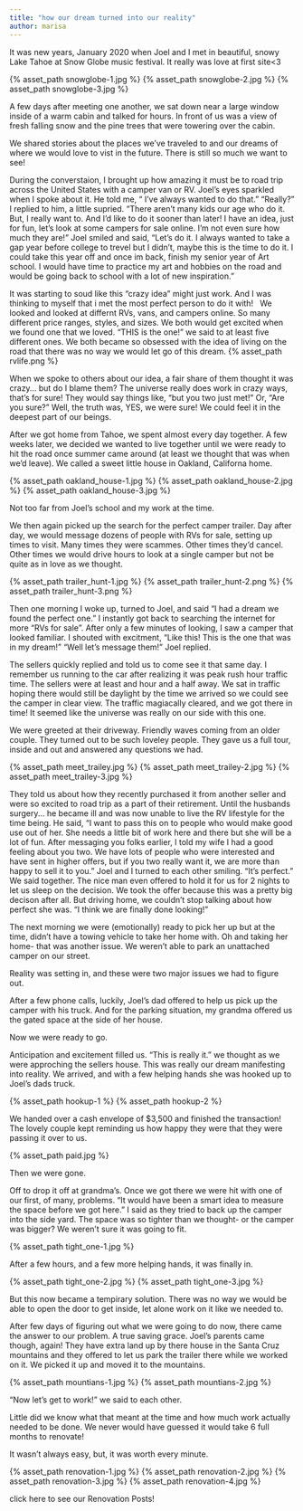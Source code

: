 ```yaml
---
title: "how our dream turned into our reality"
author: marisa
---
```

It was new years, January 2020  when Joel and I met in beautiful, snowy Lake Tahoe at Snow Globe music festival. It really was love at first site<3 

{% asset_path snowglobe-1.jpg %}
{% asset_path snowglobe-2.jpg %}
{% asset_path snowglobe-3.jpg %}

A few days after meeting one another, we sat down near a large window inside of a warm cabin and talked for hours. In front of us was a view of fresh falling snow and the pine trees that were towering over the cabin.

We shared stories about the places we’ve traveled to and our dreams of where we would love to vist in the future. There is still so much we want to see! 

During the converstaion, I brought up how amazing it must be to road trip across the United States with a camper van or RV. Joel’s eyes sparkled when I spoke about it. He told me, “ I’ve always wanted to do that.” 
“Really?” I replied to him, a little supried. “There aren’t many kids our age who do it. But, I really want to. And I’d like to do it sooner than later! I have an idea, just for fun, let’s look at some campers for sale online. I’m not even sure how much they are!” 
Joel smiled and said, “Let’s do it. I always wanted to take a gap year before college to trevel but I didn’t, maybe this is the time to do it. I could take this year off and once im back, finish my senior year of Art school. I would have time to practice my art and hobbies on the road and would be going back to school with a lot of new inspiration.”

It was starting to soud like this “crazy idea” might just work. 
And I was thinking to myself that i  met the most perfect person to do it with!  
We looked and looked at differnt  RVs, vans, and campers online.
So many different price ranges, styles, and sizes. 
We both would get excited when we found one that we loved. 
“THIS is the one!” we said to at least five different ones.
We both became so obsessed with the idea of living on the road that there was no way we would let go of this dream. 
{% asset_path rvlife.png %}

When we spoke to others about our idea, a fair share of them thought it was crazy… but do I blame them? The universe really does work in crazy ways, that’s for sure! 
They would say things like, “but you two just met!” Or, “Are you sure?” 
Well, the truth was, YES,  we were sure!  We could feel it in the deepest part of our beings. 

After we got home from Tahoe, we spent almost every day together. 
A few weeks later, we decided we wanted to live together until we were ready to hit the road once summer came around (at least we thought that was when we’d leave). 
We called a sweet little house in Oakland, Californa home.

{% asset_path oakland_house-1.jpg %}
{% asset_path oakland_house-2.jpg %}
{% asset_path oakland_house-3.jpg %}

Not too far from Joel’s school and my work at the time. 

We then again picked up the search for the perfect camper trailer. 
Day after day, we would message dozens of people with RVs for sale,  setting up times to visit. 
Many times they were scammes. Other times they’d cancel. Other times we would drive hours to look at a single camper but not be quite as in love as we thought.

{% asset_path trailer_hunt-1.jpg %}
{% asset_path trailer_hunt-2.png %}
{% asset_path trailer_hunt-3.png %}

Then one morning I woke up, turned to Joel, and said “I had a dream we found the perfect one.” I instantly got back to searching the internet for more “RVs for sale”. 
After only a few minutes of looking, I saw a camper that looked familiar. I shouted with excitment, “Like this! This is the one that was in my dream!” 
“Well let’s message them!” Joel replied. 

The sellers quickly replied and told us to come see it that same day. 
I remember us running to the car after realizing it was peak rush hour  traffic time. The sellers were at least and hour and a half away. 
We sat in traffic hoping there would still be daylight by the time we arrived so we could see the camper in clear view. 
The traffic magiacally cleared, and we got there in time! It seemed like the universe was really on our side with this one. 

We were greeted at their driveway. Friendly waves coming from an older couple. They turned out to be such loveley people. 
They gave us a full tour, inside and out and answered any questions we had.

{% asset_path meet_trailey.jpg %}
{% asset_path meet_trailey-2.jpg %}
{% asset_path meet_trailey-3.jpg %}

They told us about how they recently purchased it from another seller and were so excited to road trip as a part of their retirement. Until the husbands surgery... he became ill and was now unable to live the RV lifestyle for the time being. 
He said, “I want to pass this on to people who would make good use out of her. She needs a little bit of work here and there but she will be a lot of fun. After messaging you folks earlier, I told my wife I had a good feeling about you two. We have lots of people who were interested and have sent in higher offers, but if you two really want it, we are more than happy to sell it to you.” 
Joel and I turned to each other smiling. “It’s perfect.” We said together.
The nice man even offered to hold it for us for 2 nights to let us sleep on the decision.
We took the offer because this was a pretty big decison after all.
But driving home, we couldn’t stop talking about how perfect she was. 
“I think we are finally done looking!”

The next morning we were (emotionally) ready to pick her up but at the time, didn’t have a towing vehicle to take her home with.
Oh and taking her home- that was another issue. We weren’t able to park an unattached camper on our street.

Reality was setting in, and these were two major issues we had to figure out. 

After a few phone calls, luckily, Joel’s dad offered to help us pick up the camper with his truck.
And for the parking situation, my grandma offered us the gated space at the side of her house. 

Now we were ready to go.

Anticipation and excitement filled us. “This is really it.” we thought as we were approching the sellers house. This was really our dream manifesting into reality. 
We arrived, and with a few helping hands she was hooked up to Joel’s dads truck.

{% asset_path hookup-1 %}
{% asset_path hookup-2 %}

We handed over a cash envelope of $3,500 and finished the transaction!
The lovely couple kept reminding us how happy they were that they were passing it over to us. 

{% asset_path paid.jpg %}

Then we were gone.

Off to drop it off at grandma’s. 
Once we got there we were hit with one of our first, of many, problems.
“It would have been a smart idea to measure the space before we got here.” I said as they tried to back up the camper into the side yard.
The space was so tighter than we thought- or the camper was bigger? We weren’t sure it was going to fit.
 
{% asset_path tight_one-1.jpg %}

After a few hours, and a few more helping hands, it was finally in.

{% asset_path tight_one-2.jpg %}
{% asset_path tight_one-3.jpg %}

But this now became a tempirary solution. There was no way we would be able to open the door to get inside, let alone work on it like we needed to. 

After few days of figuring out what we were going to do now, there came the answer to our problem. A true saving grace. Joel’s parents came though, again! They have extra land up by there house in the Santa Cruz mountains and they offered to let us park the trailer there while we worked on it. 
We picked it up and moved it to the mountains.

{% asset_path mountians-1.jpg %} 
{% asset_path mountians-2.jpg %} 

“Now let’s get to work!” we said to each other.

Little did we know what that meant at the time and how much work actually needed to be done. 
We never would have guessed it would take 6 full months to renovate! 

It wasn’t always easy, but, it was worth every minute. 

{% asset_path renovation-1.jpg %} 
{% asset_path renovation-2.jpg %} 
{% asset_path renovation-3.jpg %} 
{% asset_path renovation-4.jpg %} 

click here to see our Renovation Posts!

